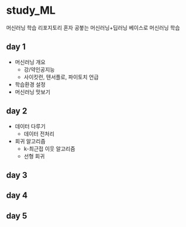 # study_ML
머신러닝 학습 리포지토리
혼자 공붛는 머신러닝+딥러닝 베이스로 머신러닝 학습

## day 1
- 머신러닝 개요
    - 강/약인공지능
    - 사이킷런, 텐서플로, 파이토치 언급
- 학습환경 설정
- 머신러닝 맛보기

## day 2
- 데이터 다루기
    - 데이터 전처리
- 회귀 알고리즘
    - k-최근접 이웃 알고리즘
    - 선형 회귀
    
## day 3

## day 4

## day 5
